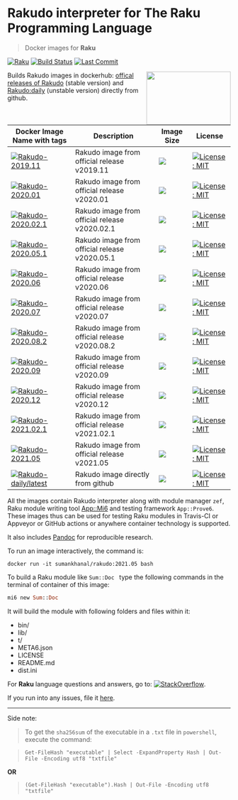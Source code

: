# Rakudo interpreter for The Raku Programming Language

> Docker images for **Raku**

[![Raku](https://img.shields.io/badge/Raku-v6.d-blue.svg)](https://raku.org/)
[![Build Status](https://travis-ci.com/sumanstats/Rakudo.svg?branch=master)](https://travis-ci.com/sumanstats/rakudo)
[![Last Commit](https://img.shields.io/github/last-commit/sumanstats/rakudo)](https://github.com/sumanstats/rakudo)


<a href="https://raku.org/"><img src="https://i.imgur.com/Tkss808.png" width="190" height="120" align="right"></a>

Builds Rakudo images in dockerhub: [offical releases of Rakudo](https://hub.docker.com/r/sumankhanal/rakudo) (stable version) and [Rakudo:daily](https://hub.docker.com/r/sumankhanal/rakudo) (unstable version) directly from github.


| Docker Image Name with tags                                                                                                | Description                                   | Image Size                                                                 | License                                                                                                     |
|----------------------------------------------------------------------------------------------------------------------------|-----------------------------------------------|----------------------------------------------------------------------------|-------------------------------------------------------------------------------------------------------------|
| [![Rakudo-2019.11](https://img.shields.io/badge/Rakudo-2019.11-blue.svg)](https://hub.docker.com/r/sumankhanal/rakudo)     | Rakudo image from official release v2019.11   | ![](https://img.shields.io/docker/image-size/sumankhanal/rakudo/2019.11)   | [![License: MIT](https://img.shields.io/badge/License-MIT-yellow.svg)](https://opensource.org/licenses/MIT) |
| [![Rakudo-2020.01](https://img.shields.io/badge/Rakudo-2020.01-blue.svg)](https://hub.docker.com/r/sumankhanal/rakudo)     | Rakudo image from official release v2020.01   | ![](https://img.shields.io/docker/image-size/sumankhanal/rakudo/2020.01)   | [![License: MIT](https://img.shields.io/badge/License-MIT-yellow.svg)](https://opensource.org/licenses/MIT) |
| [![Rakudo-2020.02.1](https://img.shields.io/badge/Rakudo-2020.02.1-blue.svg)](https://hub.docker.com/r/sumankhanal/rakudo) | Rakudo image from official release v2020.02.1 | ![](https://img.shields.io/docker/image-size/sumankhanal/rakudo/2020.02.1) | [![License: MIT](https://img.shields.io/badge/License-MIT-yellow.svg)](https://opensource.org/licenses/MIT) |
| [![Rakudo-2020.05.1](https://img.shields.io/badge/Rakudo-2020.05.1-blue.svg)](https://hub.docker.com/r/sumankhanal/rakudo) | Rakudo image from official release v2020.05.1 | ![](https://img.shields.io/docker/image-size/sumankhanal/rakudo/2020.05.1) | [![License: MIT](https://img.shields.io/badge/License-MIT-yellow.svg)](https://opensource.org/licenses/MIT) |
| [![Rakudo-2020.06](https://img.shields.io/badge/Rakudo-2020.06-blue.svg)](https://hub.docker.com/r/sumankhanal/rakudo)     | Rakudo image from official release v2020.06   | ![](https://img.shields.io/docker/image-size/sumankhanal/rakudo/2020.06)   | [![License: MIT](https://img.shields.io/badge/License-MIT-yellow.svg)](https://opensource.org/licenses/MIT) |
| [![Rakudo-2020.07](https://img.shields.io/badge/Rakudo-2020.07-blue.svg)](https://hub.docker.com/r/sumankhanal/rakudo)     | Rakudo image from official release v2020.07   | ![](https://img.shields.io/docker/image-size/sumankhanal/rakudo/2020.07)   | [![License: MIT](https://img.shields.io/badge/License-MIT-yellow.svg)](https://opensource.org/licenses/MIT) |
| [![Rakudo-2020.08.2](https://img.shields.io/badge/Rakudo-2020.08.2-blue.svg)](https://hub.docker.com/r/sumankhanal/rakudo) | Rakudo image from official release v2020.08.2 | ![](https://img.shields.io/docker/image-size/sumankhanal/rakudo/2020.08.2) | [![License: MIT](https://img.shields.io/badge/License-MIT-yellow.svg)](https://opensource.org/licenses/MIT) |
| [![Rakudo-2020.09](https://img.shields.io/badge/Rakudo-2020.09-blue.svg)](https://hub.docker.com/r/sumankhanal/rakudo)     | Rakudo image from official release v2020.09   | ![](https://img.shields.io/docker/image-size/sumankhanal/rakudo/2020.09)   | [![License: MIT](https://img.shields.io/badge/License-MIT-yellow.svg)](https://opensource.org/licenses/MIT) |
| [![Rakudo-2020.12](https://img.shields.io/badge/Rakudo-2020.12-blue.svg)](https://hub.docker.com/r/sumankhanal/rakudo)     | Rakudo image from official release v2020.12   | ![](https://img.shields.io/docker/image-size/sumankhanal/rakudo/2020.12)   | [![License: MIT](https://img.shields.io/badge/License-MIT-yellow.svg)](https://opensource.org/licenses/MIT) |
| [![Rakudo-2021.02.1](https://img.shields.io/badge/Rakudo-2021.02.1-blue.svg)](https://hub.docker.com/r/sumankhanal/rakudo) | Rakudo image from official release v2021.02.1 | ![](https://img.shields.io/docker/image-size/sumankhanal/rakudo/2021.02.1) | [![License: MIT](https://img.shields.io/badge/License-MIT-yellow.svg)](https://opensource.org/licenses/MIT) |
| [![Rakudo-2021.05](https://img.shields.io/badge/Rakudo-2021.05-blue.svg)](https://hub.docker.com/r/sumankhanal/rakudo)     | Rakudo image from official release v2021.05   | ![](https://img.shields.io/docker/image-size/sumankhanal/rakudo/2021.05)   | [![License: MIT](https://img.shields.io/badge/License-MIT-yellow.svg)](https://opensource.org/licenses/MIT) |
| [![Rakudo-daily/latest](https://img.shields.io/badge/Rakudo-daily-blue.svg)](https://hub.docker.com/r/sumankhanal/rakudo)  | Rakudo image directly from github             | ![](https://img.shields.io/docker/image-size/sumankhanal/rakudo/daily)     | [![License: MIT](https://img.shields.io/badge/License-MIT-yellow.svg)](https://opensource.org/licenses/MIT) |




All the images contain Rakudo interpreter along with module manager `zef`, Raku module writing tool [App::Mi6](https://github.com/skaji/mi6) and testing framework `App::Prove6`. These images thus can be used for testing Raku modules in Travis-CI or Appveyor or GitHub actions or anywhere container technology is supported.

It also includes [Pandoc](https://pandoc.org/index.html) for reproducible research.


To run an image interactively, the command is:

`docker run -it sumankhanal/rakudo:2021.05 bash`

To build a Raku module like  `Sum::Doc ` type the following commands in the terminal of container of this image:

  ```raku
  mi6 new Sum::Doc
  ```
  
It will build the module with following folders and files within it:

  - bin/
  - lib/
  - t/
  - META6.json
  - LICENSE
  - README.md
  - dist.ini
  
For **Raku** language questions and answers, go to: [![StackOverflow](https://img.shields.io/badge/stackoverflow-raku-orange.svg)](https://stackoverflow.com/questions/tagged/raku).


If you run into any issues, file it [here](https://github.com/sumanstats/rakudo/issues).

*** 

Side note:

>To get the `sha256sum` of the executable in a `.txt` file in `powershell`, execute the command:

>```
>Get-FileHash "executable" | Select -ExpandProperty Hash | Out-File -Encoding utf8 "txtfile" 
>```
 
 **OR**
 
>```
>(Get-FileHash "executable").Hash | Out-File -Encoding utf8 "txtfile"
>```
